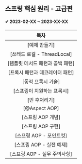 <h2>스프링 핵심 원리 - 고급편</h2>

<h4>✔ 2023-02-XX ~ 2023-XX-XX </h4>


| 목차 |
|:--------:|
| [예제 만들기] |
| [쓰레드 로컬 - ThreadLocal] |
| [템플릿 메서드 패턴과 콜백 패턴] | 
| [프록시 패턴과 데코레이터 패턴] |
| [동적 프록시 기술] |
| [스프링이 지원하는 프록시] |
| [빈 후처리기] |
| [@Aspect AOP] |
| [스프링 AOP 개념] |
| [스프링 AOP 구현] |
| [스프링 AOP - 포인트컷] |
| [스프링 AOP - 실전 예제] |
| [스프링 AOP - 실무 주의사항] |
